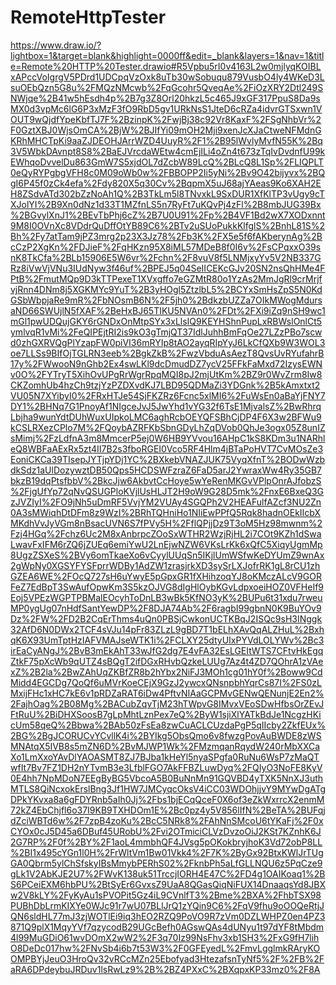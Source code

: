 # RemoteHttpTester
https://www.draw.io/?lightbox=1&target=blank&highlight=0000ff&edit=_blank&layers=1&nav=1&title=Remote%20HTTP%20Tester.drawio#R5Vpbu5rI0v4163L2w0mjlyqKOIBLxAPccVoIgrgV5PDrd1UDCpqVzOxk8uTb30wSobuqu879VusbO4ly4WKeD3LsuOEbQzn5G8u%2FMQzNMcwb%2FqGcohr5QveqAe%2FiOzXRY2Dtl249SNWjqe%2B41w5hEsdh4p%2B7g3Z8Orl20hkzL5c465J9xGF317PpuS8Da9sMX0d3vpMc6lG6P3xMzF3fO9RbD5gv1URkNsS1JteD6cRZa4idvrGTSxwn1VOUT9wQjdfYpeKbfTJ7F%2BzinpK%2FwjBj38c92Vr8KaxF%2FSgNhbVr%2F0GztXBJ0WjsOmCA%2BjW%2BJIfYi09mOH2Mji9xenJcXJaCtweNFMdnGKRhMHCTpKi9aaZJDEOHJArrWZD4UuyR%2F1%2B95lWvlyMvfN55K%2Bq3V5WbkDAvnpt8S8%2BaEJVrcdaWEtw4cmEjILi4oZn4t673zTqIvDvdnfU99kEWhqoDvvelDu863GmW7S5xjdOL7dZcbW89LcQ%2BLcQ8L1Sp%2FLIQPLT0eQyRYPgbgVFH8c0M09oWb0w%2FBBOPP2Ii5yNi%2Bv9O42bijyvx%2BQgI6P45f0zCk4efa%2Fdy820X5q30Cv%2BqpmX5uJ68ajYAeas9Ko6XAH2EH8ZSdvATd302bZzNoAh1Q%2B3TkLm5l8TNvxkL9SxDUR1XfKlTP3vUgy9cTXJolYI%2B9Xn0dNz1d33T1MZfnLS5n7RyFt7uKQvPj4zFl%2B8mbJUG39Bx%2BGvylXnJ1%2BEvTbPhj6cZ%2B7U0U91%2Fp%2B4VF1Bd2wX7XODxnnt9M8I0OVnXc8VDdrQuDffOtYB89C6%2BTv2uSUoPukkKlfglS%2BnhL81S%2Bh%2Fy7atTam9jPZ3mrg2p23X3Jz78%2Fb3K%2FX5e5f6fAKberynAg%2BcCzP2XgKn%2FDJieF%2FqHKzn95X8iML57MDeB8f0I6v%2FsCPqxxO39snK8TkCfa%2BLb15906E5W6vr%2Fchn%2F8vuV8f5LNMjxyYv5V2NB337GRz8iVwVjVNu3IUdNyw3f46uf%2BPEJ5q04SeIICEKcGJv20SN2nsQhHMe4FPtB%2FmutMQp9D3kTTPexeT1XVxgffo7eGZMtR80o1YzAs2MmJgRl9crMrjfvjRnn4DNm8j5XGKMYc9YuT%2B3yHOgl5ZtzlbL5%2BCYxSmHsZpS5N0KdGSbWbpjaRe9mR%2FbNOsmB6N%2F5jh0%2BdkzbUZZa7OIkMWogMdursaND66SWUjlN5fXAF%2BeHxBJ65TIKU5NVAn0%2FDt%2FXi9iZq9nSH9wc1mGl1pwUDQujGKY6rGNDxOnMtpSYx3xLlsIQ9KEYHShnPupLxRBWslOnlCt5ymlvqR1vMi%2FeQIPEjtRI2is9kO3gTmjQT37IdlJuhhBmFqOe27LZzPBo7scwd0zhGXRVQgPlYzapFW0piVI36mRYIp8tAO2ayqRIpYyJ6LkCfQXb9W3WOL3oe7LLSs9BIfOjTGLRN3eeb%2BgkZkB%2FwzVbduAsAezT8QvsUvRYufahrB17y%2FWwooN9nGhb2Ex4swLKl9dcDmudDZ7ycV25FFkFaMxd72IzysEWNv0O%2FYTryT5XihOvUPgRrWgrRpqMQI8pJ2mjUtKm%2BZ9r0WvZrm8Iw8CKZomhUb4hzCh9tzjYzPZDXvdKJ7LBD95QDMaZi3YDGnk%2B5kAmxtxt2VU05N7XYibyI0%2FRxHTJe54SjFKZRz6Fcnc5xlMI6%2FuWsEn0aBaYjFNY7DY1%2BHNq7G1PnoyAf1NIgceJvJ5JwYhd1vYG32f6TsE1MjvalsZ%2BwRhrqLbjha9wunYdtDUhWuxUIpkoLMC6aghRcbOEYQFSBhCjDP4F6X3w2BFWu9kCSLRXezCPlo7M%2FQoybAZRFKbSbnGDyLhZqDVob0QhJe3ogx05Z8unIZsMimj%2FzLdfnA3m8MmcerP5ej0W6HB9YVvou16AHpC1kS8KDm3u1NARhleQ8WBFaAExRx5zt4II7B2s3fboRGEI0Vco5RF4Hlm4jBTaPoHVT7CvMOsZe3EoniCKCa39TIsepJYTjpYDj1YC%2BXkebVNAZJUK75VyqXfnT%2BODwWzbdkSdz1aUlDozywztDB50Qps5HCDSWFzraZ6FaD5arJ2YwraxWw4Ry35GB7bkzB19dqPtsfbbV%2BkcJjw6AkbvtCcHoye5wYeRenMKGvVPlpOnrAJfobzS%2FjgUfYp72qNvQSUGPloKVjlUsHLJT2H9oW9G28D5mk%2FnxE6BxeQ3GzJVZIyI%2FO9jNh5uDmRF5VvjYM2VUAy4SGQPh2V2HEAFulfAZcf3NU2Zn0A3sMWiqhDtDFm8z9WzI%2BRhTQHniHo1NIiEwPPfQ5Rqk8hadnOEkIIcbXMKdhVvJyVGm8nBsacUVN6S7fPVy5H%2FflQPjjDz9T3oM5Hz98mwnm%2Fzj4HGq%2Fchz6Uc2M8xAnbrpcZOoSxWTHR2WzjRjHL2i7COt9KZh1dSwaLwavFxIFM6rZQ6jZUEq6emiYwU2LnEjwNZW6VKsLrKk6xQfC5XiqyUgmMp8UgzZSXeS%2BVy6omTkaeXo6vCyylUUqSn5IKjlUmWSfwKeDYUmZ9wnAx2gWpNy0XGSYFYSFprrWDBy1AdZW1zrasjrkXD3sySrLXJofrRK1gL8rCU1zhGZEA6WE%2FOcQ727sH6uYwyE5pGpxGR1fXHihzoqYJ8oKMczALcV9GORFeZ7EdBpT3SwAufOpwKm3S5kzOJVG8dIgHlOybKGvLdpxoeiHOZ0VFHeIf9Eoj5VPEzWGPTPBMalEOcyhToDnLB3wBk5KfNO3yK%2BUPu6t31xdu7rweuMP0ygUg07nHdfSantYewDP%2F8DJA74Ab%2F6ragbI99gbnN0K9BuYOv9Dz%2FW%2FD2B2CqErThms4uQn0PBSjCwkonUCTKBqJ2ISQc9sH3INggk32AfD6N0DWx2TCF4sVJu14pFr83ZLzL9gBD7T1bELhXAvQqALZHuL%2BxhqK6X93UmTptHzIAFVMAJseWTK1i%2FCLXY25dtyUIxPYVdLOLYWv%2Bc3irEaCyANgJ%2BvB3mEkAhT33wJfG2dg7E4vFA32EsLGEItWTS7CFtvHkEgqZtkF75pXcWb9qUTZ4sBQgT2ifDGxRHvbQzkeLUUg7Az4t4ZD7QOhrA1zVAexZ%2B2la%2BwZAhUqZKBfZR8b2hYbx2NiFJ3MOh1cg01hY0f%2Boww9CdMidd4EGCDg7QoQf6uMVrKoeCEjX9GzJ2ywcxQNsnpbhYqrCs87I%2FS0zLMxijFHc1xHC7kE6v1pRDZaRAT6iDw4PftvNIAaGCPMvGENwQENunjE2En2%2FajhOag%2B08Mg%2BACubZqvTjM23hTWpvG8IMvxVEoSDwHfbsOrZEvJFtRuU%2BiDHXSoosB7gLpMhtLznPex7eQ%2ByW1sjiXlYATkBdJe1NcgzHKicUm58qeQ%2Bbwa%2BAb50zFsEa8zwCuACLCUzdaPgP5qIIcby2ZkfEUx%2BG%2BgJCORUCvYCvllK4i%2BYIkg5ObsQmo6v8fwzgPovAuBWDE8zWSMNAtqX5IVB8s5mZN6D%2BvMJWP1Wk%2FMzmqanRqydW240rMbXXCaXo1LmXxoYAvDlYAOASMT8ZJ7BJba1kHeYl5nyaSPgfa0RuNu6WsP7zMaQTwfIt7Bv7FZ1DH2nYTvmB3e3LfblFGO7AkFFBZLuwDyq%2FQIyO3NoFE8KyV0E4hh7NpMDoN7EEgByBG5VbcoA5B0BuNnMn91GQVBD4yTXK5NnXJ3uthMTLS8QiNcxokErslBng3Jf1HW7JMCyqcOksV4iCC03WDOhjjvY9MYwDgATgDPkYKvxa8a6gFDYRnb5aIh0Jj%2Fbs1bjECqQceF0X6of3eZkWxrrcX2enmM72kZ4EbChjfl6o37I9KB9TXHDOm1E%2Bc0pz4y5V856lIfN%2BeTA%2BUFqjdZciWBTd6w%2F7zpB4zoKu%2BcC5NRk8%2FAhNnSMcoU6tYKaFj%2F0xCYOx0cJ5D45a6DBuf45URobU%2Fvi2OTmiciCLVzDvzoOiJ2KSt7KZnhK6J2G7RP%2F0f%2BY%2F1aoL4mmbhQF4JVsg5pOKokbryjhoK3Vd72obP8LL%2BI1x495cYGn1l0H%2FrWltVm1Bw01Vkk4%2F7K%2ByGx92BtxKWlJrTUgGA0Qbrm5ylChSfskyIBsMmybPERhS02%2FknbPh5aLfGLLNQU6z5PqCze9gLk1V2AbKJE2U7%2FWvK138uk51TrccjIORH4E47C%2FD4g1OAIKoaq1%2BS6PCeiEXM6hbPU%2BtSyEr6GvxsZ9UaA8QGasQiqNiFUX14DnaaqsYd8JBXw2V8kLY%2FyKyAu1sPVOPit5Gz4iL9CVnlfT3%2Bme%2BXA%2FhbTSX98PUBhDbLrmKIXYe0WJc91r7wU07BLlJrQ1zYQin9C6%2FqV9fhu9oOOQeRtjJQN6sldHL77mJ3zjWOTlEi9iq3hEO2RZQ9PoVO9R7zVm0DZLWHPZ0en4PZ3871Q9plX1MqyYVf7qzycodB29UGcBefh0AGswQAs4dUNyu1t97dYF8tMbdm4l99MuGDiO61wvDOmX2wW2%2F3q70Iz99NsFhv3xb1SH3%2FxG9fH7lihO8DeDc017hw%2FNvSb4i6b7t53W3%2F0GFEyedL%2FmvLgglmkRAryKOOMPBYjJeuO3HroQv32vRCcMZn25Ebofyad3HtezafsnTyNf5%2F%2FB%2FaRA6DPdeybuJRDuv1lsRwLz9%2B%2BZ4PXxC%2BXqpxKP33mz0%2F8A
